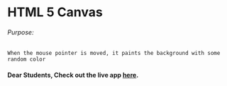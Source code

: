 # HTML 5 Canvas

###### Purpose:
    When the mouse pointer is moved, it paints the background with some random color

#### Dear Students, Check out the live app [here](https://kdeepika-brs.github.io/Html5-Canvas/).
